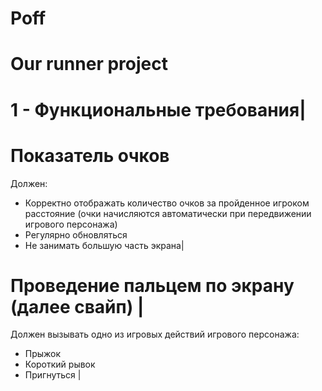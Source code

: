 # Poff
# Our runner project

# 1 - Функциональные требования| 

# Показатель очков  
Должен:
- Корректно отображать количество очков за пройденное игроком расстояние (очки начисляются автоматически при передвижении игрового персонажа)
- Регулярно обновляться
- Не занимать большую часть экрана|

# Проведение пальцем по экрану (далее свайп) | 
Должен вызывать одно из игровых действий игрового персонажа:
- Прыжок
- Короткий рывок
- Пригнуться |

